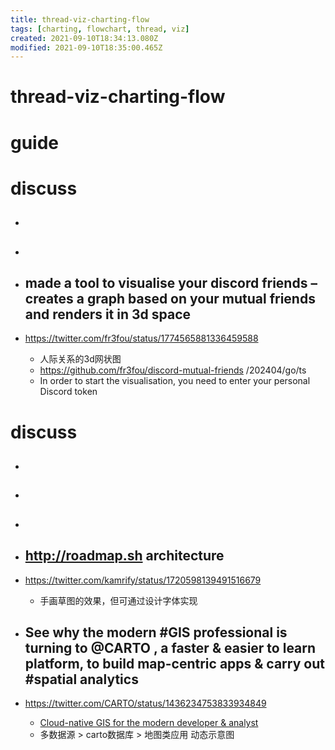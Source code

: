 ```yaml
---
title: thread-viz-charting-flow
tags: [charting, flowchart, thread, viz]
created: 2021-09-10T18:34:13.080Z
modified: 2021-09-10T18:35:00.465Z
---
```


# thread-viz-charting-flow

# guide

# discuss
- ## 

- ## 

- ## made a tool to visualise your discord friends – creates a graph based on your mutual friends and renders it in 3d space
- https://twitter.com/fr3fou/status/1774565881336459588
  - 人际关系的3d网状图
  - https://github.com/fr3fou/discord-mutual-friends /202404/go/ts
  - In order to start the visualisation, you need to enter your personal Discord token

# discuss
- ## 

- ## 

- ## 

- ## http://roadmap.sh architecture
- https://twitter.com/kamrify/status/1720598139491516679
  - 手画草图的效果，但可通过设计字体实现

- ## See why the modern #GIS professional is turning to @CARTO , a faster & easier to learn platform, to build map-centric apps & carry out #spatial analytics
- https://twitter.com/CARTO/status/1436234753833934849
  - [Cloud-native GIS for the modern developer & analyst](https://carto.com/solutions/gis-software/)
  - 多数据源 > carto数据库 > 地图类应用 动态示意图
